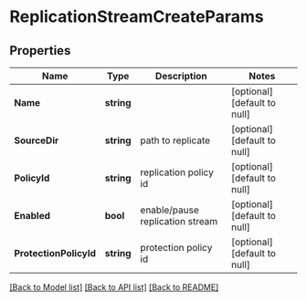# ReplicationStreamCreateParams

## Properties
Name | Type | Description | Notes
------------ | ------------- | ------------- | -------------
**Name** | **string** |  | [optional] [default to null]
**SourceDir** | **string** | path to replicate | [optional] [default to null]
**PolicyId** | **string** | replication policy id | [optional] [default to null]
**Enabled** | **bool** | enable/pause replication stream | [optional] [default to null]
**ProtectionPolicyId** | **string** | protection policy id | [optional] [default to null]

[[Back to Model list]](../README.md#documentation-for-models) [[Back to API list]](../README.md#documentation-for-api-endpoints) [[Back to README]](../README.md)


